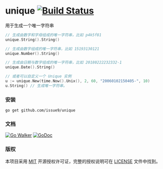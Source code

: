 unique [![Build Status](https://travis-ci.org/issue9/unique.svg?branch=master)](https://travis-ci.org/issue9/unique)
======


用于生成一个唯一字符串

```go
// 生成由数字和字母组成的唯一字符串，比如 p4k5f81
unique.String().String()

// 生成由数字组成的唯一字符串，比如 15193130121
unique.Number().String()

// 生成由日期与数字组成的唯一字符串，比如 20180222232332-1
unique.Date().String()

// 或者可以自定义一个 Unique 实例
u := unique.New(time.Now().Unix(), 2, 60, "20060102150405-", 10)
u.String() // 生成唯一字符串。
```



### 安装

```shell
go get github.com/issue9/unique
```


### 文档

[![Go Walker](https://gowalker.org/api/v1/badge)](https://gowalker.org/github.com/issue9/unique)
[![GoDoc](https://godoc.org/github.com/issue9/unique?status.svg)](https://godoc.org/github.com/issue9/unique)


### 版权

本项目采用 [MIT](https://opensource.org/licenses/MIT) 开源授权许可证，完整的授权说明可在 [LICENSE](LICENSE) 文件中找到。
